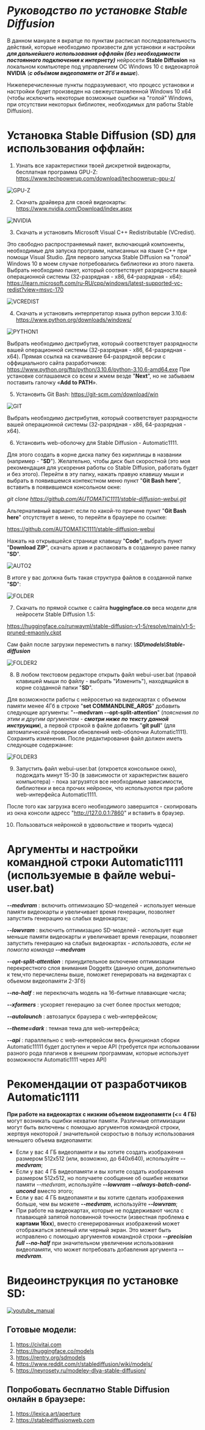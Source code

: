 # ***Руководство по установке Stable Diffusion***
В данном мануале я вкратце по пунктам расписал последовательность действий, которые необходимо произвести для установки и настройки ***для дальнейшего использования оффлайн (без необходимости постоянного подключения к интернету)*** нейросети **Stable Diffusion** на локальном компьютере под управлением ОС Windows 10 с видеокартой **NVIDIA** (***c объёмом видеопамяти от 2Гб и выше***).

Нижеперечисленные пункты подразумевают, что процесс установки и настройки будет произведен на свежеустановленной Windows 10 x64 (чтобы исключить некоторые возможные ошибки на "голой" Windows, при отсутствии некоторых библиотек, необходимых для работы Stable Diffusion).

  
# Установка Stable Diffusion (SD) для использования оффлайн:
1. Узнать все характеристики твоей дискретной видеокарты, бесплатная программа GPU-Z: https://www.techpowerup.com/download/techpowerup-gpu-z/

![GPU-Z](pictures/01.png)

2. Скачать драйвера для своей видеокарты: https://www.nvidia.com/Download/index.aspx

![NVIDIA](pictures/02.png)

3. Скачать и установить Microsoft Visual C++ Redistributable (VCredist). 

Это свободно распространяемый пакет, включающий компоненты, необходимые для запуска программ, написанных на языке С++ при помощи Visual Studio. Для первого запуска Stable Diffusion на "голой" Windows 10 в моем случае потребовались библиотеки из этого пакета. Выбрать необходимо пакет, который соответствует разрядности вашей операционной системы (32-разрядная - x86, 64-разрядная - x64): https://learn.microsoft.com/ru-RU/cpp/windows/latest-supported-vc-redist?view=msvc-170

![VCREDIST](pictures/03.png)

4. Скачать и установить интерпретатор языка python версии 3.10.6: https://www.python.org/downloads/windows/

![PYTHON1](pictures/04.png)

Выбрать необходимо дистрибутив, который соответствует разрядности вашей операционной системы (32-разрядная - x86, 64-разрядная - x64). 
Прямая ссылка на скачивание 64-разрядной версии с оффициального сайта разработчиков: https://www.python.org/ftp/python/3.10.6/python-3.10.6-amd64.exe
При установке соглашаемся со всем и жмем везде "**Next**", но не забываем поставить галочку «**Add to PATH**».

5. Установить Git Bash: https://git-scm.com/download/win

![GIT](pictures/05.png)

Выбрать необходимо дистрибутив, который соответствует разрядности вашей операционной системы (32-разрядная - x86, 64-разрядная - x64).

6. Установить web-оболочку для Stable Diffusion - Automatic1111.

Для этого создать в корне диска папку без кириллицы в названии (например - "**SD**"). Желательно, чтобы диск был скоростной (это моя рекомендация для ускорения работы со Stable Diffusion, работать будет и без этого). Перейти в эту папку, нажать правую клавишу мыши и выбрать в появившемся контекстном меню пункт "**Git Bash here**", вставить в появившемся консольном окне:

*git clone https://github.com/AUTOMATIC1111/stable-diffusion-webui.git*

Альтернативный вариант: если по какой-то причине пункт "**Git Bash here**" отсутствует в меню, то перейти в браузере по ссылке:

https://github.com/AUTOMATIC1111/stable-diffusion-webui

Нажать на открывшейся странице клавишу "**Code**", выбрать пункт "**Download ZIP**", скачать архив и распаковать в созданную ранее папку "**SD**".

![AUTO2](pictures/06.png)

В итоге у вас должна быть такая структура файлов в созданной папке "**SD**":

![FOLDER](pictures/07.png)

7. Скачать по прямой ссылке с сайта **huggingface.co** веса модели для нейросети Stable Diffusion 1.5:

https://huggingface.co/runwayml/stable-diffusion-v1-5/resolve/main/v1-5-pruned-emaonly.ckpt

Сам файл после загрузки переместить в папку:
***\SD\models\Stable-diffusion***

![FOLDER2](pictures/08.png)

8. В любом текстовом редакторе открыть файл webui-user.bat (правой клавишей мыши по файлу - выбрать "Изменить"), находящийся в корне созданной папки "**SD**".

Для возможности работы с нейросетью на видеокартах с объемом памяти менее 4Гб в строке "**set COMMANDLINE_ARGS**" добавить следующие аргументы: "**--medvram --opt-split-attention**" (*пояснения по этим и другим аргументам* - ***смотри ниже по тексту данной инструкции***), а первой строкой в файле добавить "**git pull**" (для автоматической проверки обновлений web-оболочки Automatic1111). 
Сохранить изменения.
После редактирования файл должен иметь следующее содержание:

![FOLDER3](pictures/09.png)

9. Запустить файл webui-user.bat (откроется консольное окно), подождать минут 15-30 (в зависимости от характеристик вашего компьютера) - пока загрузятся все необходимые зависимости, библиотеки и веса прочих нейронок, что используются при работе web-интерфейса Automatic1111.

После того как загрузка всего необходимого завершится - скопировать из окна консоли адресс "http://127.0.0.1:7860" и вставить в браузер.

10. Пользоваться нейронкой в удовольствие и творить чудеса)


# Аргументы и настройки командной строки Automatic1111 (используемые в файле webui-user.bat) 

***--medvram*** : включить оптимизацию SD-моделей - использует меньше памяти видеокарты и увеличивает время генерации, позволяет запустить генерацию на слабых видеокартах;

***--lowvram*** : включить оптимизацию SD-моделей - использует еще меньше памяти видеокарты и увеличивает время генерации, позволяет запустить генерацию на слабых видеокартах - *использовать, если не помогла команда* ***--medvram***

***--opt-split-attention*** : принудительное включение оптимизации перекрестного слоя внимания Doggettx (данную опция, дополнительно к тем,что перечислены выше, поможет генерировать на видекартах с обьемом видеопамяти 2-3Гб)

***--no-half*** : не переключать модель на 16-битные плавающие числа;

***--xformers*** : ускоряет генерацию за счет более простых методов;

***--autolaunch*** : автозапуск браузера с web-интерфейсом;

***--theme=dark*** : темная тема для web-интерфейса;

***--api*** : параллельно с web-интервейсом весь функционал сборки Automatic11111 будет доступен и черзе API (требуется при использовании разного рода плагинов к внешним программам, которые использует возможности Automatic1111 через API)

# Рекомендации от разработчиков Automatic1111
**При работе на видеокартах с низким объемом видеопамяти (<= 4 ГБ)** могут возникать ошибки нехватки памяти. Различные оптимизации могут быть включены с помощью аргументов командной строки, жертвуя некоторой / значительной скоростью в пользу использования меньшего объема видеопамяти:

- Если у вас 4 ГБ видеопамяти и вы хотите создать изображения размером 512x512 (или, возможно, до 640x640), используйте ***--medvram***;
- Если у вас 4 ГБ видеопамяти и вы хотите создать изображения размером 512x512, но получаете сообщение об ошибке нехватки памяти *--medvram*, используйте ***--lowvram --always-batch-cond-uncond*** вместо этого;
- Если у вас 4 ГБ видеопамяти и вы хотите сделать изображения больше, чем вы можете ***--medvram***, используйте ***--lowvram***;
- При работе на видеокартах, которые не поддерживают числа с плавающей запятой половинной точности (известная проблема **с картами 16xx**), вместо сгенерированных изображений может отображаться зеленый или черный экран. Это может быть исправлено с помощью аргументов командной строки ***--precision full --no-half*** при значительном увеличении использования видеопамяти, что может потребовать добавления аргумента ***--medvram***.

# Видеоинструкция по установке SD:

[![youtube_manual](pictures/10.jpg)](https://www.youtube.com/watch?v=IiZ359xZa0I)


## Готовые модели:
1. https://civitai.com
2. https://huggingface.co/models
3. https://rentry.org/sdmodels
4. https://www.reddit.com/r/stablediffusion/wiki/models/
4. https://neyrosety.ru/modeley-dlya-stable-diffusion/


## Попробовать бесплатно Stable Diffusion онлайн в браузере:
1. https://lexica.art/aperture
2. https://stablediffusionweb.com
